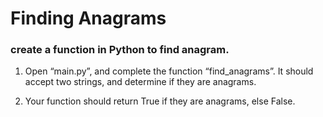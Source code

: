 # Finding Anagrams

### create a function in Python to find anagram.

1.  Open “main.py”, and complete the function “find_anagrams”. It should accept two strings, and determine if they are anagrams.

2.  Your function should return True  if they are anagrams, else  False.
